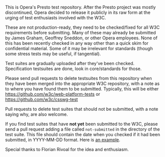 This is Opera's Presto test repository.
After the Presto project was mostly discontinued,
Opera decided to release it publicly in its raw form
at the urging of test enthusiasts involved with the W3C.

These are not production-ready,
they need to be checked/fixed for all W3C requirements before submitting.
Many of these may already be submitted by
James Graham,
Geoffrey Sneddon,
or other Opera employees.
None of this has been recently checked in any way
other than a quick skim for confidential material.
Some of it may be irrelevant for standards
(though some stress tests may be useful, if tangential).

Test suites are gradually uploaded after they've been checked.
Specification testsuites are done,
look in core/standards for those.

Please send pull requests to delete testsuites from this repository
when they have been merged into the appropriate W3C repository,
with a note as to where you have found them to be submitted.
Typically, this will be either
https://github.com/w3c/web-platform-tests
or
https://github.com/w3c/csswg-test

Pull requests to delete test suites that should not be submitted,
with a note saying why,
are also welcome.

If you find test suites that have **not yet** been submitted to the W3C,
please send a pull request
adding a file called `not-submitted`
in the directory of the test suite.
This file should contain the date
when you checked if it had been submitted,
in YYYY-MM-DD format.
Here is [an example](https://github.com/operasoftware/presto-testo/blob/b8c877781512628e6649ca2302f10a9bfcd4af78/core/standards/css3/cursor/uri/not-submitted).

Special thanks to Florian Rivoal for the idea and enthusiasm.

